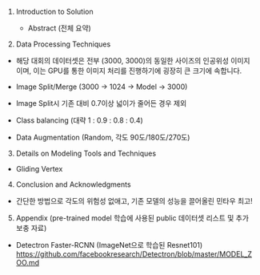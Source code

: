 1) Introduction to Solution
     - Abstract (전체 요약)

2) Data Processing Techniques
 - 해당 대회의 데이터셋은 전부 (3000, 3000)의 동일한 사이즈의 인공위성 이미지이며, 이는 GPU를 통한 이미지 처리를 진행하기에 굉장히 큰 크기에 속합니다.


  - Image Split/Merge (3000 → 1024 → Model → 3000)
  - Image Split시 기존 대비 0.7이상 넓이가 줄어든 경우 제외
  - Class balancing (대략 1 : 0.9 : 0.8 : 0.4)
  - Data Augmentation (Random, 각도 90도/180도/270도)

3) Details on Modeling Tools and Techniques
  - Gliding Vertex

4) Conclusion and Acknowledgments
  - 간단한 방법으로 각도의 위험성 없애고, 기존 모델의 성능을 끌어올린 민타우 최고!

5) Appendix (pre-trained model 학습에 사용된 public 데이터셋 리스트 및 추가 보충 자료)
  - Detectron Faster-RCNN (ImageNet으로 학습된 Resnet101)
    https://github.com/facebookresearch/Detectron/blob/master/MODEL_ZOO.md
